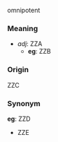 omnipotent
### Meaning
+ _adj_: ZZA
    + __eg__: ZZB

### Origin

ZZC

### Synonym

__eg__: ZZD

+ ZZE


